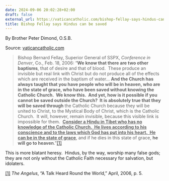 ```yaml
---
date: 2024-09-06 20:02:28+02:00
draft: false
external_url: https://vaticancatholic.com/bishop-fellay-says-hindus-can-be-saved/
title: Bishop Fellay says Hindus can be saved
---
```



By Brother Peter Dimond, O.S.B.

Source: [vaticancatholic.com](https://vaticancatholic.com/bishop-fellay-says-hindus-can-be-saved/)

<blockquote>
<p>Bishop Bernard Fellay, Superior General of SSPX, <em>Conference in Denver</em>, Co., Feb. 18, 2006: “<strong>We know that there are two other baptisms</strong>, that of desire and that of blood.  These produce an invisible but real link with Christ but do not produce all of the effects which are received in the baptism of water… <strong>And the Church has always taught that you have people who will be in heaven, who are in the state of grace, who have been saved without knowing the Catholic Church.  We know this.  And yet, how is it possible if you cannot be saved outside the Church?  It is absolutely true that they will be saved through </strong>the Catholic Church because they will be united to Christ, to the Mystical Body of Christ, which is the Catholic Church.  It will, however, remain invisible, because this visible link is impossible for them.  <strong><u>Consider a Hindu in Tibet who has no knowledge of the Catholic Church.  He lives according to his conscience and to the laws which God has put into his heart.  He can be in the state of grace</u></strong>, and if he dies in this state of grace, <strong>he will go to heaven</strong>.”<a href="#_edn1" name="_ednref1">[1]</a></p>
</blockquote>
<p>This is more blatant heresy.  Hindus, by the way, worship many false gods; they are not only without the Catholic Faith necessary for salvation, but idolaters.</p>
<div class="footnotes">
<p><a href="#_ednref1" name="_edn1">[1]</a> <em>The Angelus</em>, “A Talk Heard Round the World,” April, 2006, p. 5.</p>


</div>
